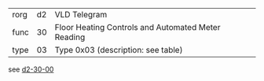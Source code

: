 
|    |   |   |
| -- | - | - |
| rorg | d2 | VLD Telegram |
| func | 30 | Floor Heating Controls and Automated Meter Reading |
| type | 03 | Type 0x03 (description: see table) |

see [d2-30-00](d2-30-00.md)
  